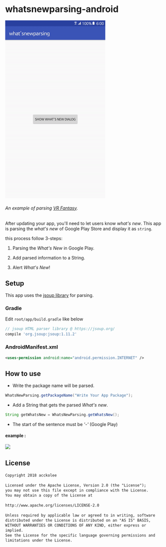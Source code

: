 # whatsnewparsing-android
![AppScreen](https://github.com/accko199806/whatsnewparsing/blob/master/AppScreen.gif)
###### An example of parsing [VR Fantasy](https://play.google.com/store/apps/details?id=com.Chibig.VRFantasy).

After updating your app, you'll need to let users know *what's new*. This app is parsing the *what's new* of Google Play Store and display it as `string`.

this process follow 3-steps:

1. Parsing the *What's New* in Google Play.

2. Add parsed information to a String.

3. Alert *What's New*!

## Setup
This app uses the [jsoup library](https://jsoup.org) for parsing.
### Gradle
Edit `root/app/build.gradle` like below
```gradle
// jsoup HTML parser library @ https://jsoup.org/
compile 'org.jsoup:jsoup:1.11.2'
```

### AndroidManifest.xml
```xml
<uses-permission android:name="android.permission.INTERNET" />
```

## How to use
- Write the package name will be parsed.
```java
WhatsNewParsing.getPackageName("Write Your App Package");
```

- Add a String that gets the parsed *What's new*.
```java
String getWhatsNew = WhatsNewParsing.getWhatsNew();
```

- The start of the sentence must be *'-'* (Google Play)
#### example : 
<img src="https://github.com/accko199806/whatsnewparsing-android/blob/master/start_of_the_sentence.png?raw=true" width="400">

## License
```
Copyright 2018 acckolee

Licensed under the Apache License, Version 2.0 (the "License");
you may not use this file except in compliance with the License.
You may obtain a copy of the License at

http://www.apache.org/licenses/LICENSE-2.0

Unless required by applicable law or agreed to in writing, software
distributed under the License is distributed on an "AS IS" BASIS,
WITHOUT WARRANTIES OR CONDITIONS OF ANY KIND, either express or implied.
See the License for the specific language governing permissions and
limitations under the License.
```